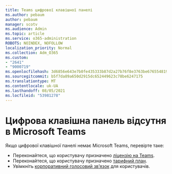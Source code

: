 ```yaml
---
title: Teams цифрової клавішної панелі
ms.author: pebaum
author: pebaum
manager: scotv
ms.audience: Admin
ms.topic: article
ms.service: o365-administration
ROBOTS: NOINDEX, NOFOLLOW
localization_priority: Normal
ms.collection: Adm_O365
ms.custom:
- "2641"
- "9000719"
ms.openlocfilehash: 3d6856e643e7b0fe435333b87d2a27b76f8e3763be676554819d0147a352273f
ms.sourcegitcommit: b5f7da89a650d2915dc652449623c78be6247175
ms.translationtype: MT
ms.contentlocale: uk-UA
ms.lasthandoff: 08/05/2021
ms.locfileid: "53981278"
---
```

# <a name="dial-pad-is-missing-in-microsoft-teams"></a>Цифрова клавішна панель відсутня в Microsoft Teams 

Якщо цифрової клавішної панелі немає Microsoft Teams, перевірте таке:

- Переконайтеся, що користувачу призначено [ліцензію на Teams](https://docs.microsoft.com/MicrosoftTeams/assign-teams-licenses).
- Переконайтеся, що користувачу призначено [тарифний план](https://docs.microsoft.com/MicrosoftTeams/calling-plan-landing-page).
- Увімкніть [корпоративний голосовий зв’язок](https://docs.microsoft.com/skypeforbusiness/skype-for-business-hybrid-solutions/plan-your-phone-system-cloud-pbx-solution/enable-users-for-enterprise-voice-online-and-phone-system-voicemail#to-enable-your-users-for-phone-system-in-office-365-voice-and-voicemail) для користувачів.
